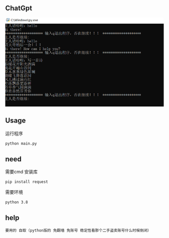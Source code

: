 ## ChatGpt
![测试截图](./chatgpt.png)
## Usage
运行程序
```bash
python main.py
```
## need
需要cmd 安装库
```bash
pip install request
```
需要环境
```bash
python 3.8
```
## help
```
要用的 自取（python版的 免翻墙 免账号 稳定性看那个二手盗卖账号什么时候倒闭）
```
